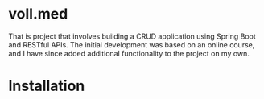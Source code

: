 # voll.med
That is project that involves building a CRUD application using Spring Boot and RESTful APIs. The initial development was based on an online course, and I have since added additional functionality to the project on my own.

# Installation
